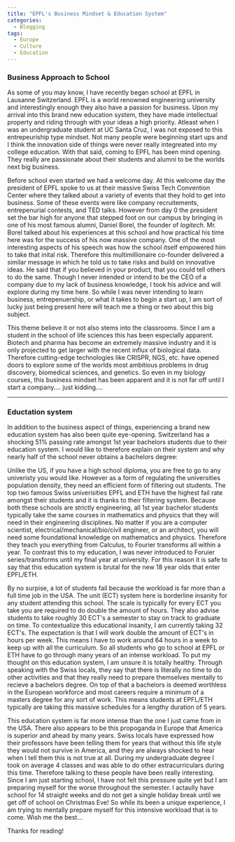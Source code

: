 ```yaml
---
title: "EPFL's Business Mindset & Education System"
categories:
  - Blogging
tags:
  - Europe
  - Culture
  - Education
---
```


### Business Approach to School

As some of you may know, I have recently began school at EPFL in Lausanne Switzerland. EPFL is a world renowned engineering university and interestingly enough they also have a passion for business. Upon my arrival into this brand new education system, they have made intellectual property and riding through with your ideas a high priority. Atleast when I was an undergraduate student at UC Santa Cruz, I was not exposed to this entrepeuriship type mindset. Not many people were beginning start ups and I think the innovation side of things were never really integreated into my college education. With that said, coming to EPFL has been mind opening. They really are passionate about their students and alumni to be the worlds next big business. 

Before school even started we had a welcome day. At this welcome day the president of EPFL spoke to us at their massive Swiss Tech Convention Center where they talked about a variety of events that they hold to get into business. Some of these events were like company recruitements, entrepenurial contests, and TED talks. However from day 0 the president set the bar high for anyone that stepped foot on our campus by bringing in one of his most famous alumni, Daniel Borel, the founder of *logitech*. Mr. Borel talked about his experiences at this school and how practical his time here was for the success of his now massive company. One of the most interesting aspects of his speech was how the school itself empowered him to take that inital risk. Therefore this multimillionaire co-founder delivered a similar message in which he told us to take risks and build on innovative ideas. He said that if you believed in your product, that you could tell others to do the same. Though I never intended or intend to be the CEO of a company due to my lack of business knowledge, I took his advice and will explore during my time here. So while I was never intending to learn business, entrepenuership, or what it takes to begin a start up, I am sort of lucky just being present here will teach me a thing or two about this big subject.

This theme believe it or not also stems into the classrooms. Since I am a student in the school of life sciences this has been especially apparent. Biotech and pharma has become an extremely massive industry and it is only projected to get larger with the recent influx of biological data. Therefore cutting-edge technologies like CRISPR, NGS, etc. have opened doors to explore some of the worlds most ambitious problems in drug discovery, biomedical sciences, and genetics. So even in my biology courses, this business mindset has been apparent and it is not far off until I start a company.... just kidding....

---

### Eductation system

In addition to the business aspect of things, experiencing a brand new education system has also been quite eye-opening. Switzerland has a shocking 51% passing rate amongst 1st year bachelors students due to their education system. I would like to therefore explain on their system and why nearly half of the school never obtains a bachelors degree:

Unlike the US, if you have a high school diploma, you are free to go to any univeristy you would like. However as a form of regulating the universities population density, they need an efficient form of filtering out students. The top two famous Swiss univerisities EPFL and ETH have the highest fail rate amongst their students and it is thanks to their filtering system. Because both these schools are strictly engineering, all 1st year bachelor students typically take the same courses in mathematics and physics that they will need in their engineering disciplines. No matter if you are a computer scientist, electrical/mechanical/bio/civil engineer, or an architect, you will need some foundational knowledge on mathematics and physics. Therefore they teach you everything from Calculus, to Fourier transforms all within a year. To contrast this to my education, I was never introduced to Foruier series/transforms until my final year at university. For this reason it is safe to say that this education system is brutal for the new 18 year olds that enter EPFL/ETH. 

By no surpise, a lot of students fail because the workload is far more than a full time job in the USA. The unit (ECT) system here is borderline insanity for any student attending this school. The scale is typically for every ECT you take you are required to do double the amount of hours. They also advise students to take roughly 30 ECT's a semester to stay on track to graduate on time. To contextualize this educational insanity, I am currently taking 32 ECT's. The expectation is that I will work double the amount of ECT's in hours per week. This means I have to work around 64 hours in a week to keep up with all the curriculum. So all students who go to school at EPFL or ETH have to go through many years of an intense workload. To put my thought on this education system, I am unsure it is totally healthy. Through speaking with the Swiss locals, they say that there is literally no time to do other activities and that they really need to prepare themselves mentally to recieve a bachelors degree. On top of that a bachelors is deemed worthless in the European workforce and most careers require a minimum of a masters degree for any sort of work. This means students at EPFL/ETH typically are taking this massive schedules for a lengthy duration of 5 years. 

This education system is far more intense than the one I just came from in the USA. There also appears to be this propoganda in Europe that America is superior and ahead by many years. Swiss locals have expressed how their professors have been telling them for years that without this life style they would not survive in America, and they are always shocked to hear when I tell them this is not true at all. During my undergraduate degree I took on average 4 classes and was able to do other extracurriculars during this time. Therefore talking to these people have been really interesting. Since I am just starting school, I have not felt this pressure quite yet but I am preparing myself for the worse throughout the semester. I actaully have school for 14 straight weeks and do not get a single holiday break until we get off of school on Christmas Eve! So while its been a unique experience, I am trying to mentally prepare myself for this intensive workload that is to come. Wish me the best...

Thanks for reading!